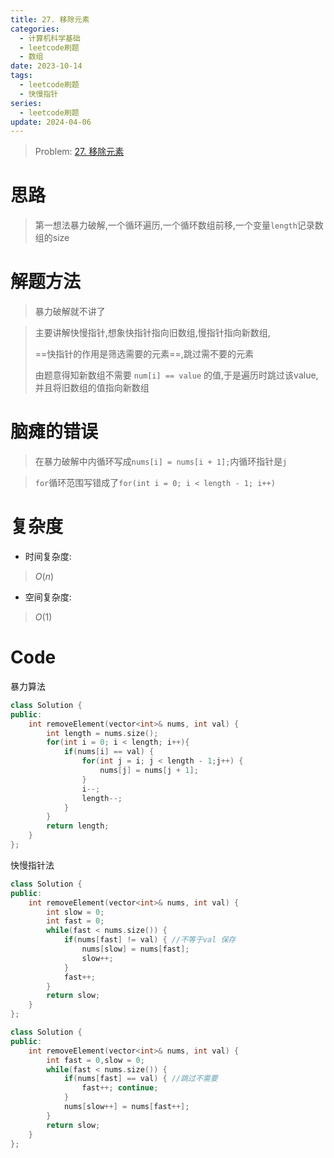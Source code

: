 ```yaml
---
title: 27. 移除元素
categories:
  - 计算机科学基础
  - leetcode刷题
  - 数组
date: 2023-10-14
tags:
  - leetcode刷题
  - 快慢指针
series:
  - leetcode刷题
update: 2024-04-06
---
```

> Problem: [27. 移除元素](https://leetcode.cn/problems/remove-element/description/)

# 思路

> 第一想法暴力破解,一个循环遍历,一个循环数组前移,一个变量`length`记录数组的size

# 解题方法

> 暴力破解就不讲了

> 主要讲解快慢指针,想象快指针指向旧数组,慢指针指向新数组,
> 
> ==快指针的作用是筛选需要的元素==,跳过需不要的元素
>
> 由题意得知新数组不需要 `num[i] == value` 的值,于是遍历时跳过该value,并且将旧数组的值指向新数组


# 脑瘫的错误

> 在暴力破解中内循环写成`nums[i] = nums[i + 1];`内循环指针是`j`

> `for`循环范围写错成了`for(int i = 0; i < length - 1; i++)`

# 复杂度

- 时间复杂度:

> $O(n)$


- 空间复杂度:

> $O(1)$

# Code

暴力算法

```C++
class Solution {
public:
    int removeElement(vector<int>& nums, int val) {
        int length = nums.size();
        for(int i = 0; i < length; i++){
            if(nums[i] == val) {
                for(int j = i; j < length - 1;j++) {
                    nums[j] = nums[j + 1];
                }
                i--;
                length--;
            }
        }
        return length;
    }
};
```

快慢指针法

```C++
class Solution {
public:
    int removeElement(vector<int>& nums, int val) {
        int slow = 0;
        int fast = 0;
        while(fast < nums.size()) {
            if(nums[fast] != val) { //不等于val 保存
                nums[slow] = nums[fast];
                slow++;
            }
            fast++;
        }
        return slow;
    }
};
```

```cpp
class Solution {
public:
    int removeElement(vector<int>& nums, int val) {
        int fast = 0,slow = 0;
        while(fast < nums.size()) {
            if(nums[fast] == val) { //跳过不需要
                fast++; continue;
            }
            nums[slow++] = nums[fast++];
        }
        return slow;
    }
};
```